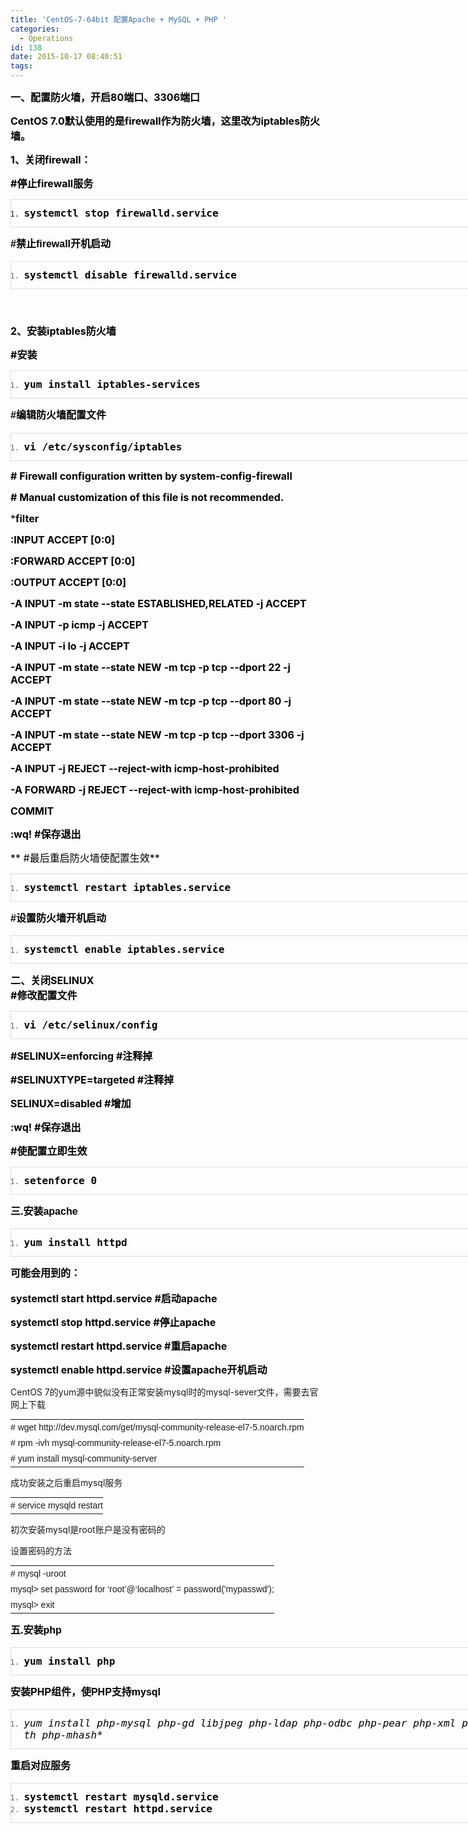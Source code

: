 ```yaml
---
title: 'CentOS-7-64bit 配置Apache + MySQL + PHP '
categories:
  - Operations
id: 138
date: 2015-10-17 08:40:51
tags:
---
```


<span style="word-wrap: break-word; font-size: 16px; color: #000000;">**一、配置防火墙，开启80端口、3306端口**</span>

<span style="word-wrap: break-word; color: #000000; font-size: 16px;">**CentOS 7.0默认使用的是firewall作为防火墙，这里改为iptables防火墙。**</span>

<span style="word-wrap: break-word; color: #000000; font-size: 16px;">**1、关闭firewall：**</span>

<span style="word-wrap: break-word; color: #64451d;"><span style="word-wrap: break-word; font-size: 16px; color: #000000;">**#停止firewall服务**</span>  
</span>

<div id="codeText" class="codeText" style="word-wrap: break-word; border: 1px solid #dddddd; width: 1041.453125px; overflow: auto; margin: 0px 0px 1.1em; padding: 0px; word-break: break-all; letter-spacing: 0.1px; font-style: normal; font-variant: normal; font-weight: normal; font-stretch: normal; font-size: 12px; line-height: normal; font-family: Consolas, monospace; background: #ffffff;">

1.  <span style="word-wrap: break-word; color: #000000; font-size: 16px;">**systemctl stop firewalld.service**</span>

</div>

<span style="word-wrap: break-word; font-family: 宋体, Arial; line-height: 26px; font-size: 24px; color: #e53333;"><span style="word-wrap: break-word; font-size: 16px; color: #000000;"><span style="word-wrap: break-word;">**#禁止firewall开机启动**</span></span></span>

<div id="codeText" class="codeText" style="word-wrap: break-word; border: 1px solid #dddddd; width: 1041.453125px; overflow: auto; margin: 0px 0px 1.1em; padding: 0px; word-break: break-all; letter-spacing: 0.1px; font-stretch: normal; font-size: 12px; line-height: normal; font-family: Consolas, monospace; color: #666666; background-image: initial; background-attachment: initial; background-size: initial; background-origin: initial; background-clip: initial; background-position: initial; background-repeat: initial;">

1.  <span style="word-wrap: break-word; color: #000000; font-size: 16px;">**systemctl disable firewalld.service**</span>

</div>

<span style="word-wrap: break-word; font-family: 宋体, Arial; font-size: 12px; line-height: 26px; color: #64451d;"> </span>

<span style="word-wrap: break-word; color: #000000; font-size: 16px;">**2、安装iptables防火墙**</span>

<span style="word-wrap: break-word; color: #64451d;"><span style="word-wrap: break-word; font-size: 16px; color: #000000;"><span style="word-wrap: break-word;">**#安装**</span></span>  
</span>

<div id="codeText" class="codeText" style="word-wrap: break-word; border: 1px solid #dddddd; width: 1041.453125px; overflow: auto; margin: 0px 0px 1.1em; padding: 0px; word-break: break-all; letter-spacing: 0.1px; font-stretch: normal; font-size: 12px; line-height: normal; font-family: Consolas, monospace; color: #666666; background-image: initial; background-attachment: initial; background-size: initial; background-origin: initial; background-clip: initial; background-position: initial; background-repeat: initial;">

1.  <span style="word-wrap: break-word; color: #000000; font-size: 16px;">**yum install iptables-services**</span>

</div>

<span style="word-wrap: break-word; font-family: 宋体, Arial; line-height: 26px; font-size: 16px; color: #000000;"><span style="word-wrap: break-word;">**#编辑防火墙配置文件**</span></span><span style="color: #666666; font-family: 宋体, Arial; font-size: 12px; line-height: 26px;"> </span>

<div id="codeText" class="codeText" style="word-wrap: break-word; border: 1px solid #dddddd; width: 1041.453125px; overflow: auto; margin: 0px 0px 1.1em; padding: 0px; word-break: break-all; letter-spacing: 0.1px; font-stretch: normal; font-size: 12px; line-height: normal; font-family: Consolas, monospace; color: #666666; background-image: initial; background-attachment: initial; background-size: initial; background-origin: initial; background-clip: initial; background-position: initial; background-repeat: initial;">

1.  <span style="word-wrap: break-word; color: #000000; font-size: 16px;">**vi /etc/sysconfig/iptables**</span>

</div>

<span style="word-wrap: break-word; color: #000000; font-size: 16px;">**# Firewall configuration written by system-config-firewall**</span>

<span style="word-wrap: break-word; color: #000000; font-size: 16px;">**# Manual customization of this file is not recommended.**</span>

<span style="word-wrap: break-word; color: #000000; font-size: 16px;">***filter**</span>

<span style="word-wrap: break-word; color: #000000; font-size: 16px;">**:INPUT ACCEPT [0:0]**</span>

<span style="word-wrap: break-word; color: #000000; font-size: 16px;">**:FORWARD ACCEPT [0:0]**</span>

<span style="word-wrap: break-word; color: #000000; font-size: 16px;">**:OUTPUT ACCEPT [0:0]**</span>

<span style="word-wrap: break-word; color: #000000; font-size: 16px;">**-A INPUT -m state --state ESTABLISHED,RELATED -j ACCEPT**</span>

<span style="word-wrap: break-word; color: #000000; font-size: 16px;">**-A INPUT -p icmp -j ACCEPT**</span>

<span style="word-wrap: break-word; color: #000000; font-size: 16px;">**-A INPUT -i lo -j ACCEPT**</span>

<span style="word-wrap: break-word; color: #000000; font-size: 16px;">**-A INPUT -m state --state NEW -m tcp -p tcp --dport 22 -j ACCEPT**</span>

<span style="word-wrap: break-word; color: #000000; font-size: 16px;">**-A INPUT -m state --state NEW -m tcp -p tcp --dport 80 -j ACCEPT**</span>

<span style="word-wrap: break-word; color: #000000; font-size: 16px;">**-A INPUT -m state --state NEW -m tcp -p tcp --dport 3306 -j ACCEPT**</span>

<span style="word-wrap: break-word; color: #000000; font-size: 16px;">**-A INPUT -j REJECT --reject-with icmp-host-prohibited**</span>

<span style="word-wrap: break-word; color: #000000; font-size: 16px;">**-A FORWARD -j REJECT --reject-with icmp-host-prohibited**</span>

<span style="word-wrap: break-word; color: #000000; font-size: 16px;">**COMMIT**</span>

<span style="word-wrap: break-word; color: #64451d;"><span style="word-wrap: break-word; font-size: 16px; color: #000000;">**:wq! #保存退出**</span>  

</span>

<span style="word-wrap: break-word; color: #64451d;"><span style="word-wrap: break-word; font-size: 16px; color: #000000;">** #最后重启防火墙使配置生效**</span>  
</span>

<div id="codeText" class="codeText" style="word-wrap: break-word; border: 1px solid #dddddd; width: 1041.453125px; overflow: auto; margin: 0px 0px 1.1em; padding: 0px; word-break: break-all; letter-spacing: 0.1px; font-stretch: normal; font-size: 12px; line-height: normal; font-family: Consolas, monospace; color: #666666; background-image: initial; background-attachment: initial; background-size: initial; background-origin: initial; background-clip: initial; background-position: initial; background-repeat: initial;">

1.  <span style="word-wrap: break-word; color: #000000; font-size: 16px;">**systemctl restart iptables.service**</span>

</div>

<span style="word-wrap: break-word; font-family: 宋体, Arial; line-height: 26px; font-size: 16px; color: #000000;"><span style="word-wrap: break-word;">**#设置防火墙开机启动**</span></span>

<div id="codeText" class="codeText" style="word-wrap: break-word; border: 1px solid #dddddd; width: 1041.453125px; overflow: auto; margin: 0px 0px 1.1em; padding: 0px; word-break: break-all; letter-spacing: 0.1px; font-stretch: normal; font-size: 12px; line-height: normal; font-family: Consolas, monospace; color: #666666; background-image: initial; background-attachment: initial; background-size: initial; background-origin: initial; background-clip: initial; background-position: initial; background-repeat: initial;">

1.  <span style="word-wrap: break-word; color: #000000; font-size: 16px;">**systemctl enable iptables.service**</span>

</div>

<span style="word-wrap: break-word; color: #64451d;"><span style="word-wrap: break-word; font-size: 16px; color: #000000;">**二、关闭SELINUX**</span>  
<span style="word-wrap: break-word; font-size: 16px; color: #000000;">**#修改配置文件**</span>  
</span>

<div id="codeText" class="codeText" style="word-wrap: break-word; border: 1px solid #dddddd; width: 1041.453125px; overflow: auto; margin: 0px 0px 1.1em; padding: 0px; word-break: break-all; letter-spacing: 0.1px; font-stretch: normal; font-size: 12px; line-height: normal; font-family: Consolas, monospace; color: #666666; background-image: initial; background-attachment: initial; background-size: initial; background-origin: initial; background-clip: initial; background-position: initial; background-repeat: initial;">

1.  <span style="word-wrap: break-word; color: #000000; font-size: 16px;">**vi /etc/selinux/config**</span>

</div>

<span style="word-wrap: break-word; color: #000000; font-size: 16px;">**#SELINUX=enforcing #注释掉**</span>

<span style="word-wrap: break-word; color: #000000; font-size: 16px;">**#SELINUXTYPE=targeted #注释掉**</span>

<span style="word-wrap: break-word; color: #000000; font-size: 16px;">**SELINUX=disabled #增加**</span>

<span style="word-wrap: break-word; color: #000000; font-size: 16px;">**:wq! #保存退出**</span>

<span style="word-wrap: break-word; color: #64451d;"><span style="word-wrap: break-word; font-size: 16px; color: #000000;">**#使配置立即生效**</span>  
</span>

<div id="codeText" class="codeText" style="word-wrap: break-word; border: 1px solid #dddddd; width: 1041.453125px; overflow: auto; margin: 0px 0px 1.1em; padding: 0px; word-break: break-all; letter-spacing: 0.1px; font-stretch: normal; font-size: 12px; line-height: normal; font-family: Consolas, monospace; color: #666666; background-image: initial; background-attachment: initial; background-size: initial; background-origin: initial; background-clip: initial; background-position: initial; background-repeat: initial;">

1.  <span style="word-wrap: break-word; color: #000000; font-size: 16px;">**setenforce 0**</span>

</div>

<span style="word-wrap: break-word; font-family: 宋体, Arial; line-height: 26px; font-size: 16px; color: #000000;">**三.安装apache**</span>  

<div id="codeText" class="codeText" style="word-wrap: break-word; border: 1px solid #dddddd; width: 1041.453125px; overflow: auto; margin: 0px 0px 1.1em; padding: 0px; word-break: break-all; letter-spacing: 0.1px; font-stretch: normal; font-size: 12px; line-height: normal; font-family: Consolas, monospace; color: #666666; background-image: initial; background-attachment: initial; background-size: initial; background-origin: initial; background-clip: initial; background-position: initial; background-repeat: initial;">

1.  <span style="word-wrap: break-word; color: #000000; font-size: 16px;">**yum install httpd**</span>

</div>

<span style="word-wrap: break-word; font-family: 宋体, Arial; line-height: 26px; font-size: 16px; color: #000000;">**可能会用到的：**</span>

<span style="word-wrap: break-word; font-size: 16px; color: #000000;">**systemctl start httpd.service #启动apache**</span>

<span style="word-wrap: break-word; font-size: 16px; color: #000000;">**systemctl stop httpd.service #停止apache**</span>

<span style="word-wrap: break-word; font-size: 16px; color: #000000;">**systemctl restart httpd.service #重启apache**</span>

<span style="word-wrap: break-word; font-size: 16px; color: #000000;">**systemctl enable httpd.service #设置apache开机启动**</span>

CentOS 7的yum源中貌似没有正常安装mysql时的mysql-sever文件，需要去官网上下载

<table style="padding: 0px; margin: 0px; font-family: Verdana, Arial, Tahoma; font-size: 14px; line-height: 25px;" border="0" cellspacing="0" cellpadding="0">

<tbody style="padding: 0px; margin: 0px;">

<tr style="padding: 0px; margin: 0px;">

<td style="padding: 0px; margin: 0px;">

<div style="padding: 0px; margin: 0px;">

<div style="padding: 0px; margin: 0px;"># wget http://dev.mysql.com/get/mysql-community-release-el7-5.noarch.rpm</div>

<div style="padding: 0px; margin: 0px;"># rpm -ivh mysql-community-release-el7-5.noarch.rpm</div>

<div style="padding: 0px; margin: 0px;"># yum install mysql-community-server</div>

</div>

</td>

</tr>

</tbody>

</table>

成功安装之后重启mysql服务

<table style="padding: 0px; margin: 0px; font-family: Verdana, Arial, Tahoma; font-size: 14px; line-height: 25px;" border="0" cellspacing="0" cellpadding="0">

<tbody style="padding: 0px; margin: 0px;">

<tr style="padding: 0px; margin: 0px;">

<td style="padding: 0px; margin: 0px;">

<div style="padding: 0px; margin: 0px;">

<div style="padding: 0px; margin: 0px;"># service mysqld restart</div>

</div>

</td>

</tr>

</tbody>

</table>

初次安装mysql是root账户是没有密码的

设置密码的方法

<table style="padding: 0px; margin: 0px; font-family: Verdana, Arial, Tahoma; font-size: 14px; line-height: 25px;" border="0" cellspacing="0" cellpadding="0">

<tbody style="padding: 0px; margin: 0px;">

<tr style="padding: 0px; margin: 0px;">

<td style="padding: 0px; margin: 0px;">

<div style="padding: 0px; margin: 0px;">

<div style="padding: 0px; margin: 0px;"># mysql -uroot</div>

<div style="padding: 0px; margin: 0px;">mysql> set password for ‘root’@‘localhost’ = password('mypasswd');</div>

<div style="padding: 0px; margin: 0px;">mysql> exit</div>

</div>

</td>

</tr>

</tbody>

</table>

<span style="word-wrap: break-word; font-family: 宋体, Arial; line-height: 26px; font-size: 16px; color: #000000;">**五.安装php**</span>  

<div id="codeText" class="codeText" style="word-wrap: break-word; border: 1px solid #dddddd; width: 1041.453125px; overflow: auto; margin: 0px 0px 1.1em; padding: 0px; word-break: break-all; letter-spacing: 0.1px; font-stretch: normal; font-size: 12px; line-height: normal; font-family: Consolas, monospace; color: #666666; background-image: initial; background-attachment: initial; background-size: initial; background-origin: initial; background-clip: initial; background-position: initial; background-repeat: initial;">

1.  <span style="word-wrap: break-word; color: #000000; font-size: 16px;">**yum install php**</span>

</div>

<span style="word-wrap: break-word; font-family: 宋体, Arial; line-height: 26px; font-size: 16px; color: #000000;">**安装PHP组件，使PHP支持mysql**</span>

<div id="codeText" class="codeText" style="word-wrap: break-word; border: 1px solid #dddddd; width: 1041.453125px; overflow: auto; margin: 0px 0px 1.1em; padding: 0px; word-break: break-all; letter-spacing: 0.1px; font-stretch: normal; font-size: 12px; line-height: normal; font-family: Consolas, monospace; color: #666666; background-image: initial; background-attachment: initial; background-size: initial; background-origin: initial; background-clip: initial; background-position: initial; background-repeat: initial;">

1.  <span style="word-wrap: break-word; color: #000000; font-size: 16px;">**yum install php-mysql php-gd libjpeg* php-ldap php-odbc php-pear php-xml php-xmlrpc php-mbstring php-bcmath php-mhash**</span>

</div>

<span style="word-wrap: break-word; font-family: 宋体, Arial; line-height: 26px; font-size: 16px; color: #000000;">**重启对应服务**</span>

<div id="codeText" class="codeText" style="word-wrap: break-word; border: 1px solid #dddddd; width: 1041.453125px; overflow: auto; margin: 0px 0px 1.1em; padding: 0px; word-break: break-all; letter-spacing: 0.1px; font-stretch: normal; font-size: 12px; line-height: normal; font-family: Consolas, monospace; color: #666666; background-image: initial; background-attachment: initial; background-size: initial; background-origin: initial; background-clip: initial; background-position: initial; background-repeat: initial;">

1.  <span style="word-wrap: break-word; color: #000000; font-size: 16px;">**systemctl restart mysqld.service**</span>
2.  <span style="word-wrap: break-word; color: #000000; font-size: 16px;">**systemctl restart httpd.service**</span>

</div>
